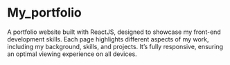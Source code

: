 # My_portfolio
A portfolio website built with ReactJS, designed to showcase my front-end development skills. Each page highlights different aspects of my work, including my background, skills, and projects. It’s fully responsive, ensuring an optimal viewing experience on all devices.
